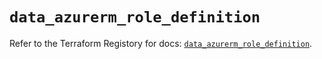 # `data_azurerm_role_definition`

Refer to the Terraform Registory for docs: [`data_azurerm_role_definition`](https://www.terraform.io/docs/providers/azurerm/d/role_definition).

